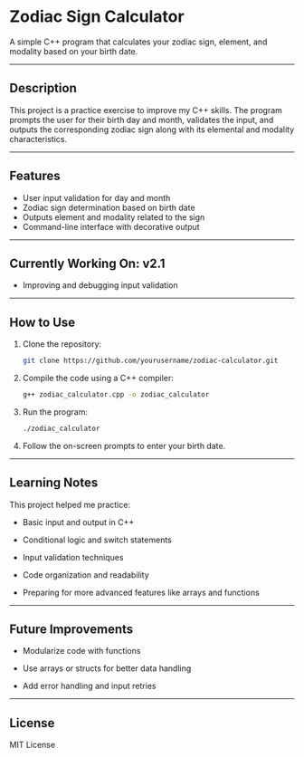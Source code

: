 # Zodiac Sign Calculator

A simple C++ program that calculates your zodiac sign, element, and modality based on your birth date.

---

## Description

This project is a practice exercise to improve my C++ skills. The program prompts the user for their birth day and month, validates the input, and outputs the corresponding zodiac sign along with its elemental and modality characteristics.

---

## Features

- User input validation for day and month
- Zodiac sign determination based on birth date
- Outputs element and modality related to the sign
- Command-line interface with decorative output

---

## Currently Working On: v2.1

- Improving and debugging input validation

---

## How to Use

1. Clone the repository:
   ```bash
   git clone https://github.com/yourusername/zodiac-calculator.git

2. Compile the code using a C++ compiler:
    ```bash
   g++ zodiac_calculator.cpp -o zodiac_calculator

4. Run the program:
      ```bash
    ./zodiac_calculator

5. Follow the on-screen prompts to enter your birth date.

---

## Learning Notes

This project helped me practice:

- Basic input and output in C++

- Conditional logic and switch statements

- Input validation techniques

- Code organization and readability

- Preparing for more advanced features like arrays and functions

---

## Future Improvements

- Modularize code with functions

- Use arrays or structs for better data handling

- Add error handling and input retries

---

## License

MIT License

